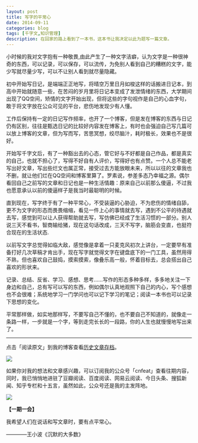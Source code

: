 ```yaml
---
layout: post
title: 写字的平常心
date: 2014-09-11
categories: blog
tags: [千字文,知识管理]
description: 在回家的路上看到了一本书，这本书让我决定以此为题写一篇文章。
---
```




小时候的我对文字抱有一种敬畏,由此产生了一种文字洁癖，认为文字是一种很神奇的东西，可以记录，可以保存，可以流传，为免别人看到自己的糟糕的文字，能少写就尽量少写，可以不让别人看到就尽量隐藏。

初中开始写日记，是端端正正地写，将晴空万里日月如梭这样的话搬进日记本，到高中开始就随意一些，在苦闷的岁月里将日记本变成了发泄情绪的东西，大学期间出现了QQ空间，矫情的文字开始出现，但将这些的字句视作是自己的心血字句，敢于将文字放在公众可见的平台，悲伤地发现少有人懂。

工作后保持有一定的日记写作频率，也开了一个博客，但是发在博客的东西与日记仍有区别，往往是甄选日记的比较好内容发在博客上，有时也会强迫自己写几篇可以放上博客的文章，但为写而写，苦思冥想，绞尽脑汁，耗时极长，效果也不是很好。

开始写千字文后，有了一种豁出去的心态，管它好与不好都是自己作品，都是真实的自己，也就不担心了，写得不好自有人评价，写得好也有点赞。一个人总不能老写出好文章，写出些烂文也属正常，接受过去方能放眼未来，所以以往的文章我也不删，就让他们烂在QQ空间和博客里算了。罗素说，参差多态乃幸福之源。偶尔看回自己之前写的文章和日记也是一种生活情趣：原来自己以前那么傻逼，不过我也愿意承认以前的傻逼样子是我当时最聪明的时候。

直到现在，写字终于有了一种平常心，不受装逼的心胁迫，不为悲伤的情绪自舔，更不为文字的形态而畏畏缩缩，看见一件上心的事情就去写，遇到不公平的待遇就去写，感觉到可以让人获得帮助就去写，写仿佛已经成了生活习惯的一部分。别人说三天不看书，智商输给猪，现在这句话改成，三天不写字，脑筋会变直，也挺符合现在的生活状态.

以前写文字总觉得如临大敌，感觉像是拿着一只麦克风初次上讲台，一定要早有准备打好几次草稿才肯出手，现在写字就觉得文字在键盘底下的一门工具，虽然用得不熟，但也喜欢自己鼓捣，摸索摸索，像叠乐高一般，怀着目标去，总会搭出自己喜欢的形状来。

记录、总结、反省、学习、感想、思考……写作的形态多种多样，多多地关注一下身边和自己，总有写可以写的东西，例如偶尔认真地观照下自己的内心，写个感想也不会很难；系统地学习一门学问也可以记下学习的笔记；阅读一本书也可以记录下思想的变化。

平常那样做，如实地那样写，不要写自己不懂的，也不要自己不知道的，就像走一条路一样，一步就是一个字，等到走完长长的一段路，你的人生也就慢慢地写出来了。


----

点击「阅读原文」到我的博客查看[历史文章存档](http://cnfeat.com)。

![](http://cnfeat.qiniudn.com/mHDSX.png)

如果你对我的想法和文章感兴趣，可以订阅我的公众号「cnfeat」查看往期内容，同时，我已悄悄地进驻了豆瓣阅读、百度阅读、网易云阅读、今日头条、搜狐新闻、知乎专栏和十五言，虽然如此，公众号还是我的主发阵地。

![](http://cnfeat.qiniudn.com/signitrue-2014-07-11.png)


**【一期一会】**

我希望人们在说话和写文章时，要有点平常心。

————王小波《沉默的大多数》

